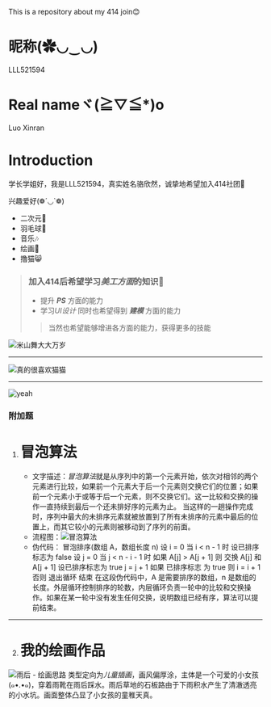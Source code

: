 This is a repository about my 414 join😊
# 昵称(✿◡‿◡)
LLL521594
# Real nameヾ(≧▽≦*)o
Luo Xinran
# Introduction
学长学姐好，我是LLL521594，真实姓名骆欣然，诚挚地希望加入414社团💖

兴趣爱好(❁´◡`❁)
- 二次元🥳
- 羽毛球🏸
- 音乐🎶
- 绘画🎨
- 撸猫😸

> ###  加入414后希望学习*美工方面*的知识💪
> - 提升 ***PS*** 方面的能力
> - 学习*UI设计*
>同时也希望得到 ***建模*** 方面的能力
>>当然也希望能够增进各方面的能力，获得更多的技能


![米山舞大大万岁](http://m.qpic.cn/psc?/V13NpnuN2DGOCv/TmEUgtj9EK6.7V8ajmQrEJxV64tsCKxb9BMQ4BiC8sq1L1LSXbyeyg.P9weh75i*65ZgS8TCinBsD8bKKucgJy.qZlagd0AklZCiavZ5Qjs!/mnull&bo=OASgBTgEoAUBByA!&rf=photolist&t=5)

---

![真的很喜欢猫猫](http://m.qpic.cn/psc?/V13NpnuN2DGOCv/TmEUgtj9EK6.7V8ajmQrEGzzsvRkcdfPgZmTjgUskDomXCXxTG5yzHkn1ozCLSIBdCvT2LLlTG5PQKDzMQZXKbw.rTRVsg4r7KRQZJ8KS7w!/mnull&bo=sgLKBLICygQBByA!&rf=photolist&t=5)

---

![yeah](https://github.com/user-attachments/assets/1b01e6c5-0656-4d41-9c73-1d15456f4465)


### 附加题

1. # 冒泡算法
   - 文字描述：*冒泡算法*就是从序列中的第一个元素开始，依次对相邻的两个元素进行比较，如果前一个元素大于后一个元素则交换它们的位置；如果前一个元素小于或等于后一个元素，则不交换它们。这一比较和交换的操作一直持续到最后一个还未排好序的元素为止。
当这样的一趟操作完成时，序列中最大的未排序元素就被放置到了所有未排序的元素中最后的位置上，而其它较小的元素则被移动到了序列的前面。
   - 流程图：![冒泡算法](http://m.qpic.cn/psc?/V13NpnuN3s28Uc/TmEUgtj9EK6.7V8ajmQrEBd7DbqVMyaSjUaEYwWdQX8SWhu3NYR19BonGZkugIukCmvMUKOGwDYPMMeEJxsnDWl4ofxBDDF56NCNSeLNu5Q!/mnull&bo=4wL0AeMC9AEFByQ!&rf=photolist&t=5)
   - 伪代码：
    冒泡排序(数组 A，数组长度 n)
    设 i = 0
    当 i < n - 1 时
        设已排序标志为 false
        设 j = 0
        当 j < n - i - 1 时
            如果 A[j] > A[j + 1] 则
                交换 A[j] 和 A[j + 1]
                设已排序标志为 true
            j = j + 1
        如果 已排序标志 为 true 则
            i = i + 1
        否则
            退出循环
    结束
    在这段伪代码中，A 是需要排序的数组，n 是数组的长度。外层循环控制排序的轮数，内层循环负责一轮中的比较和交换操作。如果在某一轮中没有发生任何交换，说明数组已经有序，算法可以提前结束。

---

2. # 我的绘画作品
![雨后](http://m.qpic.cn/psc?/V13NpnuN3s28Uc/TmEUgtj9EK6.7V8ajmQrEPWUVZO2mUMDhgxmDsQr6kJD0z58gbUJ1IcCI5cgM8uK7uTI7KFvlbtpNGqCjylQesDDZSEWSdWxmdIcHzTSTw4!/mnull&bo=QAZABkAGQAYBByA!&rf=photolist&t=5)
    - 绘画思路 类型定向为*儿童插画*，画风偏厚涂，主体是一个可爱的小女孩(๑•.•๑)，穿着雨靴在雨后踩水。雨后草地的石板路由于下雨积水产生了清澈透亮的小水坑。画面整体凸显了小女孩的童稚天真。


